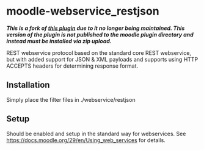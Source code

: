 moodle-webservice_restjson
================================

***This is a fork of [this plugin](https://github.com/wset/moodle-webservice_restjson) due to it no longer being maintained. This version of the plugin is not published to the moodle plugin directory and instead must be installed via zip upload.***

REST webservice protocol based on the standard core REST webservice, but with added support for JSON & XML payloads
and supports using HTTP ACCEPTS headers for determining response format.

Installation
------------

Simply place the filter files in ./webservice/restjson

Setup
-----

Should be enabled and setup in the standard way for webservices.  See https://docs.moodle.org/29/en/Using_web_services
for details.